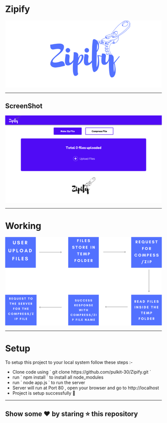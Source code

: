 # Zipify

<img src="./zipify-poster.png" alt='zipify-poster'/>

---

## ScreenShot

<img src="./screenshot.png" alt='zipify-screenshot'/>

---

# Working

<img src="./working-poster.png" alt="working-poster">

---

# Setup

<p> To setup this project to your local system follow these steps :- </p>
<ul>
<li> Clone code using ` git clone https://github.com/pulkit-30/Zipify.git `</li>
<li> run ` npm install ` to install all node_modules </li>
<li> run ` node app.js ` to run the server </li>
<li> Server will run at Port 80 , open your browser and go to http://localhost </li>
<li> Project is setup successfully 🥳</li>
</ul>

---

## Show some ❤️ by staring ⭐️ this repository
